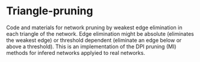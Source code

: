 Triangle-pruning
================

Code and materials for network pruning by weakest edge elimination in each triangle of the network. Edge elimination might be absolute (eliminates the weakest edge) or threshold dependent (eliminate an edge below or above a threshold). This is an implementation of the DPI pruning (MI) methods for infered networks applyied to real networks.
